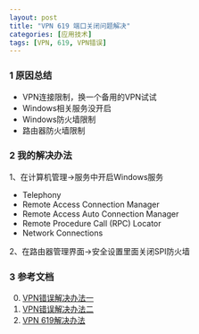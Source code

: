 ```yaml
---
layout: post
title: "VPN 619 端口关闭问题解决"
categories: [应用技术]
tags: [VPN, 619, VPN错误]
---
```


### 1 原因总结
+ VPN连接限制，换一个备用的VPN试试
+ Windows相关服务没开启
+ Windows防火墙限制
+ 路由器防火墙限制


### 2 我的解决办法
1、在计算机管理->服务中开启Windows服务
+ Telephony 
+ Remote Access Connection Manager 
+ Remote Access Auto Connection Manager 
+ Remote Procedure Call (RPC) Locator
+ Network Connections

2、在路由器管理界面->安全设置里面关闭SPI防火墙


### 3 参考文档
0. [VPN错误解决办法一][2]
1. [VPN错误解决办法二][3]
2. [VPN 619解决办法][1]

[1]: http://jingyan.baidu.com/article/49711c61418c45fa441b7cde.html "VPN 619  解决办法"
[2]: http://jingyan.baidu.com/article/49711c61501a6afa451b7c4c.html "VPN错误解决办法一"
[3]: http://jingyan.baidu.com/article/a378c9609e3952b329283074.html "VPN错误解决办法二"
